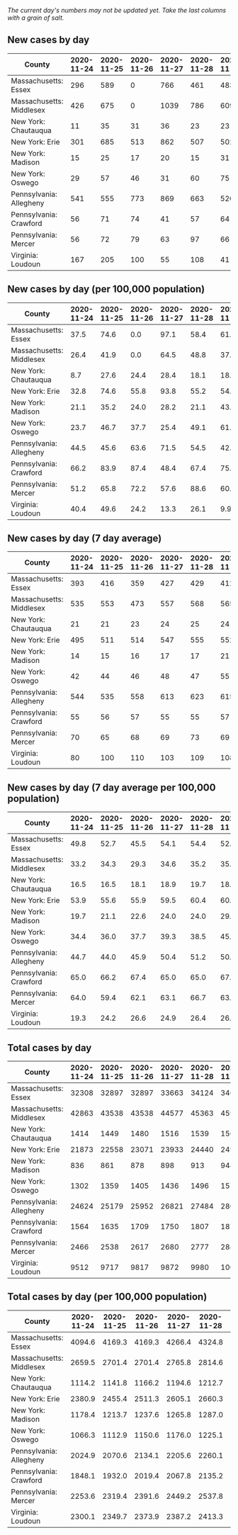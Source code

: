 _The current day's numbers may not be updated yet. Take the last columns with a grain of salt._
## New cases by day

| County | 2020-11-24 | 2020-11-25 | 2020-11-26 | 2020-11-27 | 2020-11-28 | 2020-11-29 | 2020-11-30 |
| --- | --- | --- | --- | --- | --- | --- | --- |
| Massachusetts: Essex | 296 | 589 | 0 | 766 | 461 | 483 |  |
| Massachusetts: Middlesex | 426 | 675 | 0 | 1039 | 786 | 609 |  |
| New York: Chautauqua | 11 | 35 | 31 | 36 | 23 | 23 |  |
| New York: Erie | 301 | 685 | 513 | 862 | 507 | 502 |  |
| New York: Madison | 15 | 25 | 17 | 20 | 15 | 31 |  |
| New York: Oswego | 29 | 57 | 46 | 31 | 60 | 75 |  |
| Pennsylvania: Allegheny | 541 | 555 | 773 | 869 | 663 | 520 |  |
| Pennsylvania: Crawford | 56 | 71 | 74 | 41 | 57 | 64 |  |
| Pennsylvania: Mercer | 56 | 72 | 79 | 63 | 97 | 66 |  |
| Virginia: Loudoun | 167 | 205 | 100 | 55 | 108 | 41 |  |

## New cases by day (per 100,000 population)

| County | 2020-11-24 | 2020-11-25 | 2020-11-26 | 2020-11-27 | 2020-11-28 | 2020-11-29 | 2020-11-30 |
| --- | --- | --- | --- | --- | --- | --- | --- |
| Massachusetts: Essex | 37.5 | 74.6 | 0.0 | 97.1 | 58.4 | 61.2 |  |
| Massachusetts: Middlesex | 26.4 | 41.9 | 0.0 | 64.5 | 48.8 | 37.8 |  |
| New York: Chautauqua | 8.7 | 27.6 | 24.4 | 28.4 | 18.1 | 18.1 |  |
| New York: Erie | 32.8 | 74.6 | 55.8 | 93.8 | 55.2 | 54.6 |  |
| New York: Madison | 21.1 | 35.2 | 24.0 | 28.2 | 21.1 | 43.7 |  |
| New York: Oswego | 23.7 | 46.7 | 37.7 | 25.4 | 49.1 | 61.4 |  |
| Pennsylvania: Allegheny | 44.5 | 45.6 | 63.6 | 71.5 | 54.5 | 42.8 |  |
| Pennsylvania: Crawford | 66.2 | 83.9 | 87.4 | 48.4 | 67.4 | 75.6 |  |
| Pennsylvania: Mercer | 51.2 | 65.8 | 72.2 | 57.6 | 88.6 | 60.3 |  |
| Virginia: Loudoun | 40.4 | 49.6 | 24.2 | 13.3 | 26.1 | 9.9 |  |

## New cases by day (7 day average)

| County | 2020-11-24 | 2020-11-25 | 2020-11-26 | 2020-11-27 | 2020-11-28 | 2020-11-29 | 2020-11-30 |
| --- | --- | --- | --- | --- | --- | --- | --- |
| Massachusetts: Essex | 393 | 416 | 359 | 427 | 429 | 412 |  |
| Massachusetts: Middlesex | 535 | 553 | 473 | 557 | 568 | 565 |  |
| New York: Chautauqua | 21 | 21 | 23 | 24 | 25 | 24 |  |
| New York: Erie | 495 | 511 | 514 | 547 | 555 | 552 |  |
| New York: Madison | 14 | 15 | 16 | 17 | 17 | 21 |  |
| New York: Oswego | 42 | 44 | 46 | 48 | 47 | 55 |  |
| Pennsylvania: Allegheny | 544 | 535 | 558 | 613 | 623 | 615 |  |
| Pennsylvania: Crawford | 55 | 56 | 57 | 55 | 55 | 57 |  |
| Pennsylvania: Mercer | 70 | 65 | 68 | 69 | 73 | 69 |  |
| Virginia: Loudoun | 80 | 100 | 110 | 103 | 109 | 108 |  |

## New cases by day (7 day average per 100,000 population)

| County | 2020-11-24 | 2020-11-25 | 2020-11-26 | 2020-11-27 | 2020-11-28 | 2020-11-29 | 2020-11-30 |
| --- | --- | --- | --- | --- | --- | --- | --- |
| Massachusetts: Essex | 49.8 | 52.7 | 45.5 | 54.1 | 54.4 | 52.2 |  |
| Massachusetts: Middlesex | 33.2 | 34.3 | 29.3 | 34.6 | 35.2 | 35.1 |  |
| New York: Chautauqua | 16.5 | 16.5 | 18.1 | 18.9 | 19.7 | 18.9 |  |
| New York: Erie | 53.9 | 55.6 | 55.9 | 59.5 | 60.4 | 60.1 |  |
| New York: Madison | 19.7 | 21.1 | 22.6 | 24.0 | 24.0 | 29.6 |  |
| New York: Oswego | 34.4 | 36.0 | 37.7 | 39.3 | 38.5 | 45.0 |  |
| Pennsylvania: Allegheny | 44.7 | 44.0 | 45.9 | 50.4 | 51.2 | 50.6 |  |
| Pennsylvania: Crawford | 65.0 | 66.2 | 67.4 | 65.0 | 65.0 | 67.4 |  |
| Pennsylvania: Mercer | 64.0 | 59.4 | 62.1 | 63.1 | 66.7 | 63.1 |  |
| Virginia: Loudoun | 19.3 | 24.2 | 26.6 | 24.9 | 26.4 | 26.1 |  |

## Total cases by day

| County | 2020-11-24 | 2020-11-25 | 2020-11-26 | 2020-11-27 | 2020-11-28 | 2020-11-29 | 2020-11-30 |
| --- | --- | --- | --- | --- | --- | --- | --- |
| Massachusetts: Essex | 32308 | 32897 | 32897 | 33663 | 34124 | 34607 |  |
| Massachusetts: Middlesex | 42863 | 43538 | 43538 | 44577 | 45363 | 45972 |  |
| New York: Chautauqua | 1414 | 1449 | 1480 | 1516 | 1539 | 1562 |  |
| New York: Erie | 21873 | 22558 | 23071 | 23933 | 24440 | 24942 |  |
| New York: Madison | 836 | 861 | 878 | 898 | 913 | 944 |  |
| New York: Oswego | 1302 | 1359 | 1405 | 1436 | 1496 | 1571 |  |
| Pennsylvania: Allegheny | 24624 | 25179 | 25952 | 26821 | 27484 | 28004 |  |
| Pennsylvania: Crawford | 1564 | 1635 | 1709 | 1750 | 1807 | 1871 |  |
| Pennsylvania: Mercer | 2466 | 2538 | 2617 | 2680 | 2777 | 2843 |  |
| Virginia: Loudoun | 9512 | 9717 | 9817 | 9872 | 9980 | 10021 |  |

## Total cases by day (per 100,000 population)

| County | 2020-11-24 | 2020-11-25 | 2020-11-26 | 2020-11-27 | 2020-11-28 | 2020-11-29 | 2020-11-30 |
| --- | --- | --- | --- | --- | --- | --- | --- |
| Massachusetts: Essex | 4094.6 | 4169.3 | 4169.3 | 4266.4 | 4324.8 | 4386.0 |  |
| Massachusetts: Middlesex | 2659.5 | 2701.4 | 2701.4 | 2765.8 | 2814.6 | 2852.4 |  |
| New York: Chautauqua | 1114.2 | 1141.8 | 1166.2 | 1194.6 | 1212.7 | 1230.9 |  |
| New York: Erie | 2380.9 | 2455.4 | 2511.3 | 2605.1 | 2660.3 | 2714.9 |  |
| New York: Madison | 1178.4 | 1213.7 | 1237.6 | 1265.8 | 1287.0 | 1330.7 |  |
| New York: Oswego | 1066.3 | 1112.9 | 1150.6 | 1176.0 | 1225.1 | 1286.6 |  |
| Pennsylvania: Allegheny | 2024.9 | 2070.6 | 2134.1 | 2205.6 | 2260.1 | 2302.9 |  |
| Pennsylvania: Crawford | 1848.1 | 1932.0 | 2019.4 | 2067.8 | 2135.2 | 2210.8 |  |
| Pennsylvania: Mercer | 2253.6 | 2319.4 | 2391.6 | 2449.2 | 2537.8 | 2598.2 |  |
| Virginia: Loudoun | 2300.1 | 2349.7 | 2373.9 | 2387.2 | 2413.3 | 2423.2 |  |
